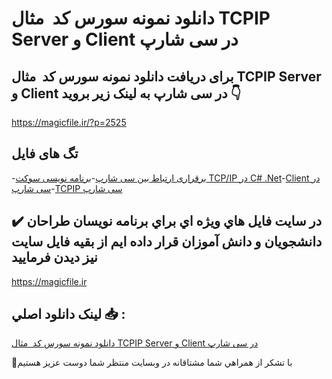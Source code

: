 # دانلود نمونه سورس کد  مثال TCPIP Server و Client در سی شارپ

## برای دریافت دانلود نمونه سورس کد  مثال TCPIP Server و Client در سی شارپ به لینک زیر بروید 👇

https://magicfile.ir/?p=2525

## تگ های فایل

-[برقراری ارتباط بین سی شارپ](https://magicfile.ir/product/tcpip-server-%d9%88-client-%d8%af%d8%b1-%d8%b3%db%8c-%d8%b4%d8%a7%d8%b1%d9%be/)-[برنامه نویسی سوکت TCP/IP در C# .Net](https://magicfile.ir/product/tcpip-server-%d9%88-client-%d8%af%d8%b1-%d8%b3%db%8c-%d8%b4%d8%a7%d8%b1%d9%be/)-[Client در سی شارپ](https://magicfile.ir/product/tcpip-server-%d9%88-client-%d8%af%d8%b1-%d8%b3%db%8c-%d8%b4%d8%a7%d8%b1%d9%be/)-[TCPIP سی شارپ](https://magicfile.ir/product/tcpip-server-%d9%88-client-%d8%af%d8%b1-%d8%b3%db%8c-%d8%b4%d8%a7%d8%b1%d9%be/)

## ✔️ در سايت فايل هاي ويژه اي براي برنامه نويسان طراحان دانشجويان و دانش آموزان قرار داده ايم از بقيه فايل سايت نيز ديدن فرماييد

https://magicfile.ir


## لينک دانلود اصلي 📥 :

[دانلود نمونه سورس کد  مثال TCPIP Server و Client در سی شارپ](https://magicfile.ir/product/tcpip-server-%d9%88-client-%d8%af%d8%b1-%d8%b3%db%8c-%d8%b4%d8%a7%d8%b1%d9%be/) 


🙏با تشکر از همراهي شما مشتاقانه در وبسایت منتظر شما دوست عزیز هستیم

